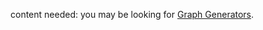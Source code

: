 
content needed: you may be looking for <a class="http" href="http://wiki.sagemath.org/graph_generators">Graph Generators</a>. 
